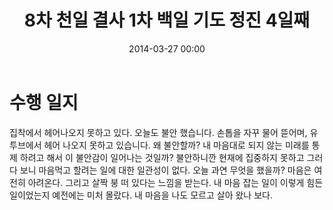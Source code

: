 ﻿---
title: "8차 천일 결사 1차 백일 기도 정진 4일째"
date: 2014-03-27 00:00
tags:
    - 8000th
    - 8-100th
    - 8-1-4th
---

# 수행 일지

집착에서 헤어나오지 못하고 있다. 오늘도 불안 했습니다. 손톱을 자꾸 물어 뜯어며, 유투브에서 헤어 나오지 못하고 있습니다. 왜 불안할까? 내 마음대로 되지 않는 미래를 통제 하려고 해서 이 불안감이 일어나는 것일까? 불안하니깐 현재에 집중하지 못하고 그러다 보니 마음먹고 할려는 일에 대한 일관성이 없다. 오늘 과연 무엇을 했을까? 마음은 여전히 아려온다. 그리고 살짝 붕 떠 있다는 느낌을 받는다. 내 마음 잡는 일이 이렇게 힘든 일이었는지 예전에는 미처 몰랐다. 내 마음을 나도 모르고 살아 왔나 보다.
